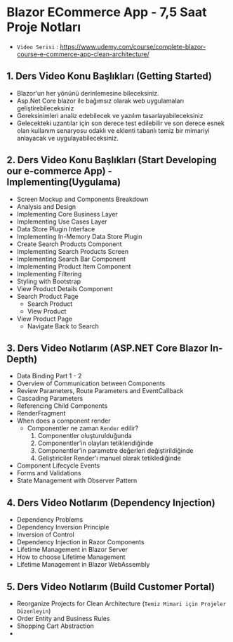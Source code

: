 # Blazor ECommerce App - 7,5 Saat Proje Notları

 - `Video Serisi` : https://www.udemy.com/course/complete-blazor-course-e-commerce-app-clean-architecture/

## 1. Ders Video Konu Başlıkları (Getting Started)

 - Blazor'un her yönünü derinlemesine bileceksiniz.
 - Asp.Net Core blazor ile bağımsız olarak web uygulamaları geliştirebileceksiniz
 - Gereksinimleri analiz edebilecek ve yazılım tasarlayabileceksiniz
 - Gelecekteki uzantılar için son derece test edilebilir ve son derece esnek olan kullanım senaryosu 
   odaklı ve eklenti tabanlı temiz bir mimariyi anlayacak ve uygulayabileceksiniz.
 
## 2. Ders Video Konu Başlıkları (Start Developing our e-commerce App) - Implementing(Uygulama)

 - Screen Mockup and Components Breakdown
 - Analysis and Design
 - Implementing Core Business Layer
 - Implementing Use Cases Layer
 - Data Store Plugin Interface
 - Implementing In-Memory Data Store Plugin
 - Create Search Products Component
 - Implementing Search Products Screen
 - Implementing Search Bar Component
 - Implementing Product Item Component
 - Implementing Filtering
 - Styling with Bootstrap
 - View Product Details Component
 - Search Product Page
    - Search Product
    - View Product
 - View Product Page
    - Navigate Back to Search  

## 3. Ders Video Notlarım (ASP.NET Core Blazor In-Depth)

 - Data Binding Part 1 - 2
 - Overview of Communication between Components
 - Review Parameters, Route Parameters and EventCallback
 - Cascading Parameters
 - Referencing Child Components
 - RenderFragment
 - When does a component render
   - Componentler ne zaman `Render` edilir?
     1. Componentler oluşturulduğunda
     2. Componentler'in olayları tetiklendiğinde
     3. Componentler'in parametre değerleri değiştirildiğinde
     4. Geliştiriciler Render'ı manuel olarak tetiklediğinde
 - Component Lifecycle Events
 - Forms and Validations
 - State Management with Observer Pattern 

## 4. Ders Video Notlarım (Dependency Injection)

 - Dependency Problems 
 - Dependency Inversion Principle
 - Inversion of Control
 - Dependency Injection in Razor Components
 - Lifetime Management in Blazor Server
 - How to choose Lifetime Management
 - Lifetime Management in Blazor WebAssembly

## 5. Ders Video Notlarım (Build Customer Portal)

 - Reorganize Projects for Clean Architecture (`Temiz Mimari için Projeler Düzenleyin`)
 - Order Entity and Business Rules
 - Shopping Cart Abstraction
 -

